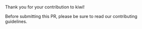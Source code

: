 Thank you for your contribution to kiwi!

Before submitting this PR, please be sure to read our contributing guidelines.